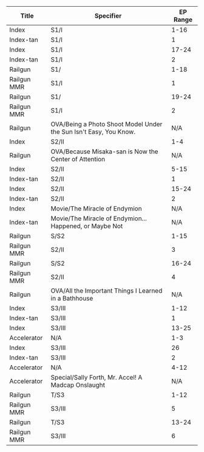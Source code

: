 | Title       | Specifier                                                         | EP Range |
| ----------- | ----------------------------------------------------------------- | -------- |
| Index       | S1/I                                                              | 1-16     |
| Index-tan   | S1/I                                                              | 1        |
| Index       | S1/I                                                              | 17-24    |
| Index-tan   | S1/I                                                              | 2        |
| Railgun     | S1/                                                               | 1-18     |
| Railgun MMR | S1/I                                                              | 1        |
| Railgun     | S1/                                                               | 19-24    |
| Railgun MMR | S1/I                                                              | 2        |
| Railgun     | OVA/Being a Photo Shoot Model Under the Sun Isn't Easy, You Know. | N/A      |
| Index       | S2/II                                                             | 1-4      |
| Railgun     | OVA/Because Misaka-san is Now the Center of Attention             | N/A      |
| Index       | S2/II                                                             | 5-15     |
| Index-tan   | S2/II                                                             | 1        |
| Index       | S2/II                                                             | 15-24    |
| Index-tan   | S2/II                                                             | 2        |
| Index       | Movie/The Miracle of Endymion                                     | N/A      |
| Index-tan   | Movie/The Miracle of Endymion... Happened, or Maybe Not           | N/A      |
| Railgun     | S/S2                                                              | 1-15     |
| Railgun MMR | S2/II                                                             | 3        |
| Railgun     | S/S2                                                              | 16-24    |
| Railgun MMR | S2/II                                                             | 4        |
| Railgun     | OVA/All the Important Things I Learned in a Bathhouse             | N/A      |
| Index       | S3/III                                                            | 1-12     |
| Index-tan   | S3/III                                                            | 1        |
| Index       | S3/III                                                            | 13-25    |
| Accelerator | N/A                                                               | 1-3      |
| Index       | S3/III                                                            | 26       |
| Index-tan   | S3/III                                                            | 2        |
| Accelerator | N/A                                                               | 4-12     |
| Accelerator | Special/Sally Forth, Mr. Accel! A Madcap Onslaught                | N/A      |
| Railgun     | T/S3                                                              | 1-12     |
| Railgun MMR | S3/III                                                            | 5        |
| Railgun     | T/S3                                                              | 13-24    |
| Railgun MMR | S3/III                                                            | 6        |
